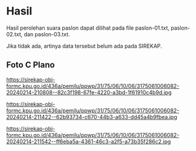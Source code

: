 # Hasil

Hasil perolehan suara paslon dapat dilihat pada file paslon-01.txt, paslon-02.txt, dan paslon-03.txt.

Jika tidak ada, artinya data tersebut belum ada pada SIREKAP.

## Foto C Plano

https://sirekap-obj-formc.kpu.go.id/436a/pemilu/ppwp/31/75/06/10/06/3175061006082-20240214-210808--82c3f198-67fe-4220-a3bd-1f61910c4b9d.jpg

https://sirekap-obj-formc.kpu.go.id/436a/pemilu/ppwp/31/75/06/10/06/3175061006082-20240214-211422--62b93734-c670-44b3-a633-dd45a4b9fbea.jpg

https://sirekap-obj-formc.kpu.go.id/436a/pemilu/ppwp/31/75/06/10/06/3175061006082-20240214-211542--ff6eba5a-4361-46c3-a2f5-a73b35f286c2.jpg
